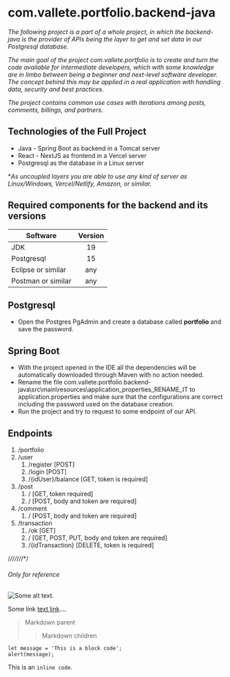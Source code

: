 # com.vallete.portfolio.backend-java
*The following project is a part of a whole project, in which the backend-java is
the provider of APIs being the layer to get and set data in our Postgresql database.*

*The main goal of the project com.vallete.portfolio is to create and turn the code
available for intermediate developers, which with some knowledge are in limbo
between being a beginner and next-level software developer. The concept behind
this may be applied in a real application with handling data, security and best practices.*

*The project contains common use cases with iterations among posts, comments,
billings, and partners.*

## Technologies of the Full Project
- Java - Spring Boot as backend in a Tomcat server
- React - NextJS as frontend in a Vercel server
- Postgresql as the database in a Linux server

**As uncoupled layers you are able to use any kind of server as Linux/Windows,
Vercel/Netlify, Amazon, or similar.*

## Required components for the backend and its versions
| Software           | Version       |
| -------------      |:-------------:|
| JDK                | 19            |
| Postgresql         | 15            |
| Eclipse or similar | any           |
| Postman or similar | any           |


## Postgresql
- Open the Postgres PgAdmin and create a database called **portfolio** and save
  the password.

## Spring Boot
- With the project opened in the IDE all the dependencies will be automatically
  downloaded through Maven with no action needed.
- Rename the file com.vallete.portfolio.backend-java\src\main\resources\application_properties_RENAME_IT
  to application.properties and make sure that the configurations are correct
  including the password used on the database creation.
- Run the project and try to request to some endpoint of our API.

## Endpoints
1. /portfolio
1. /user
   1. /register [POST]
   2. /login [POST]
   3. /{idUser}/balance [GET, token is required]
2. /post
   1. / [GET, token required]
   2. / [POST, body and token are required]
3. /comment
   1. / [POST, body and token are required]
4. /transaction
   1. /ok [GET]
   2. / [GET, POST, PUT, body and token are required]
   3. /{idTransaction} [DELETE, token is required]

/*/*/*/*/*/*/*/
###### Only for reference 
![Some alt text.](https://website.vallete.com/_next/image?url=%2F_next%2Fstatic%2Fimage%2Fpublic%2Fimages%2Fhome%2FwhenStartedLarge.943d34f87ea1b4b03d0f272f60a8b1f2.png&w=750&q=75 "alt message here")

Some link [text link](https://api.vallete.com/portfolio/ok)....

> Markdown parent
>> Markdown children


```
let message = 'This is a block code';
alert(message);
```

This is an `inline code`.